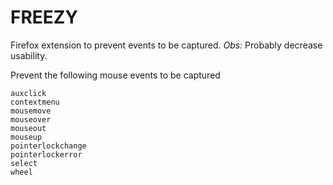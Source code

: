 # FREEZY

Firefox extension to prevent events to be captured.
*Obs:* Probably decrease usability.

Prevent the following mouse events to be captured
```
auxclick
contextmenu
mousemove
mouseover
mouseout
mouseup
pointerlockchange
pointerlockerror
select
wheel
```
